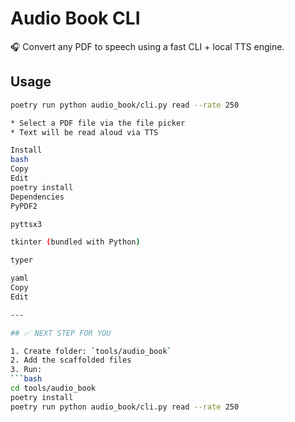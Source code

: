 # Audio Book CLI

🎧 Convert any PDF to speech using a fast CLI + local TTS engine.

## Usage

````bash
poetry run python audio_book/cli.py read --rate 250

* Select a PDF file via the file picker
* Text will be read aloud via TTS

Install
bash
Copy
Edit
poetry install
Dependencies
PyPDF2

pyttsx3

tkinter (bundled with Python)

typer

yaml
Copy
Edit

---

## ✅ NEXT STEP FOR YOU

1. Create folder: `tools/audio_book`
2. Add the scaffolded files
3. Run:
```bash
cd tools/audio_book
poetry install
poetry run python audio_book/cli.py read --rate 250
````
